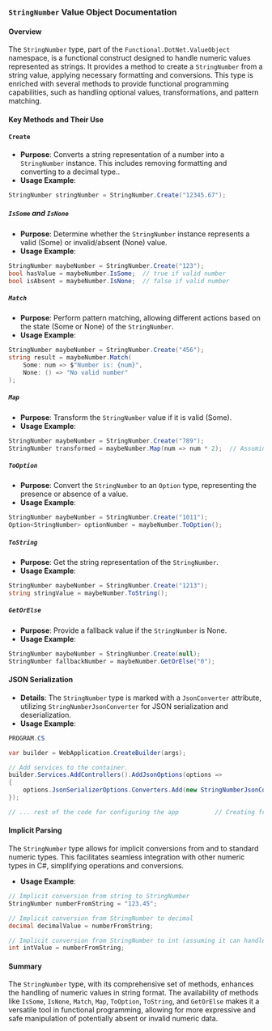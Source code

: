 ### `StringNumber` Value Object Documentation

#### Overview

The `StringNumber` type, part of the `Functional.DotNet.ValueObject` namespace, is a functional construct designed to handle numeric values represented as strings. It provides a method to create a `StringNumber` from a string value, applying necessary formatting and conversions. This type is enriched with several methods to provide functional programming capabilities, such as handling optional values, transformations, and pattern matching.

####  Key Methods and Their Use

#### `Create`
- **Purpose**: Converts a string representation of a number into a `StringNumber` instance. This includes removing formatting and converting to a decimal type..
- **Usage Example**:
```csharp
StringNumber stringNumber = StringNumber.Create("12345.67");

```

##### `IsSome` and `IsNone`

- **Purpose**: Determine whether the `StringNumber` instance represents a valid (Some) or invalid/absent (None) value.
- **Usage Example**:
```csharp
StringNumber maybeNumber = StringNumber.Create("123");
bool hasValue = maybeNumber.IsSome;  // true if valid number
bool isAbsent = maybeNumber.IsNone;  // false if valid number
```

##### `Match`

- **Purpose**: Perform pattern matching, allowing different actions based on the state (Some or None) of the `StringNumber`.
- **Usage Example**:

```csharp
StringNumber maybeNumber = StringNumber.Create("456");
string result = maybeNumber.Match(
    Some: num => $"Number is: {num}",
    None: () => "No valid number"
);
```

##### `Map`

- **Purpose**: Transform the `StringNumber` value if it is valid (Some).
- **Usage Example**:

```csharp
StringNumber maybeNumber = StringNumber.Create("789");
StringNumber transformed = maybeNumber.Map(num => num * 2);  // Assuming it multiplies the number
```

##### `ToOption`

- **Purpose**: Convert the `StringNumber` to an `Option` type, representing the presence or absence of a value.
- **Usage Example**:

```csharp
StringNumber maybeNumber = StringNumber.Create("1011");
Option<StringNumber> optionNumber = maybeNumber.ToOption();
```

##### `ToString`

- **Purpose**: Get the string representation of the `StringNumber`.
- **Usage Example**:

```csharp
StringNumber maybeNumber = StringNumber.Create("1213");
string stringValue = maybeNumber.ToString();
```

##### `GetOrElse`

- **Purpose**: Provide a fallback value if the `StringNumber` is None.
- **Usage Example**:

```csharp
StringNumber maybeNumber = StringNumber.Create(null);
StringNumber fallbackNumber = maybeNumber.GetOrElse("0");
```


#### JSON Serialization

- **Details**: The `StringNumber` type is marked with a `JsonConverter` attribute, utilizing `StringNumberJsonConverter` for JSON serialization and deserialization.
- **Usage Example**:
```csharp
PROGRAM.CS

var builder = WebApplication.CreateBuilder(args);

// Add services to the container.
builder.Services.AddControllers().AddJsonOptions(options =>
{
    options.JsonSerializerOptions.Converters.Add(new StringNumberJsonConverter());
});

// ... rest of the code for configuring the app          // Creating from int
```


#### Implicit Parsing

The `StringNumber` type allows for implicit conversions from and to standard numeric types. This facilitates seamless integration with other numeric types in C#, simplifying operations and conversions.

- **Usage Example**:
```csharp
// Implicit conversion from string to StringNumber
StringNumber numberFromString = "123.45";

// Implicit conversion from StringNumber to decimal
decimal decimalValue = numberFromString;

// Implicit conversion from StringNumber to int (assuming it can handle such conversions)
int intValue = numberFromString;
```

#### Summary

The `StringNumber` type, with its comprehensive set of methods, enhances the handling of numeric values in string format. The availability of methods like `IsSome`, `IsNone`, `Match`, `Map`, `ToOption`, `ToString`, and `GetOrElse` makes it a versatile tool in functional programming, allowing for more expressive and safe manipulation of potentially absent or invalid numeric data.